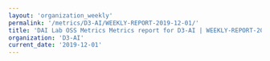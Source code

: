 ```yaml
---
layout: 'organization_weekly'
permalink: '/metrics/D3-AI/WEEKLY-REPORT-2019-12-01/'
title: 'DAI Lab OSS Metrics Metrics report for D3-AI | WEEKLY-REPORT-2019-12-01'
organization: 'D3-AI'
current_date: '2019-12-01'
---
```

